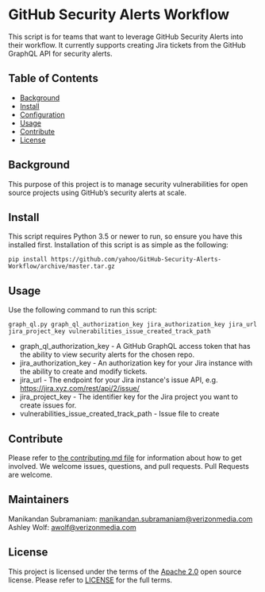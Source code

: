 
# GitHub Security Alerts Workflow

This script is for teams that want to leverage GitHub Security Alerts into their workflow. It currently supports creating Jira tickets from the GitHub GraphQL API for security alerts. 

## Table of Contents

- [Background](#background)
- [Install](#install)
- [Configuration](#configuration)
- [Usage](#usage)
- [Contribute](#contribute)
- [License](#license)

## Background

This purpose of this project is to manage security vulnerabilities for open source projects using GitHub’s security alerts at scale.

## Install

This script requires Python 3.5 or newer to run, so ensure you have this installed first. 
Installation of this script is as simple as the following:

```console
pip install https://github.com/yahoo/GitHub-Security-Alerts-Workflow/archive/master.tar.gz
```

## Usage

Use the following command to run this script:

`graph_ql.py graph_ql_authorization_key jira_authorization_key jira_url jira_project_key vulnerabilities_issue_created_track_path`

* graph_ql_authorization_key - A GitHub GraphQL access token that has the ability to view security alerts for the chosen repo.
* jira_authorization_key - An authorization key for your Jira instance with the ability to create and modify tickets.
* jira_url - The endpoint for your Jira instance's issue API, e.g. https://jira.xyz.com/rest/api/2/issue/
* jira_project_key - The identifier key for the Jira project you want to create issues for.
* vulnerabilities_issue_created_track_path - Issue file to create

## Contribute

Please refer to [the contributing.md file](Contributing.md) for information about how to get involved. We welcome issues, questions, and pull requests. Pull Requests are welcome.

## Maintainers
Manikandan Subramaniam: manikandan.subramaniam@verizonmedia.com
Ashley Wolf: awolf@verizonmedia.com

## License

This project is licensed under the terms of the [Apache 2.0](LICENSE-Apache-2.0) open source license. Please refer to [LICENSE](LICENSE) for the full terms.
